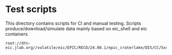 # Test scripts

This directory contains scripts for CI and manual testing. 
Scripts produce/download/simulate data mainly based on eic_shell and eic containers

```
root://dtn-eic.jlab.org//volatile/eic/EPIC/RECO/24.08.1/epic_craterlake/DIS/CC/5x41/minQ2=100/pythia8CCDIS_5x41_minQ2=100_beamEffects_xAngle=-0.025_hiDiv_1.0000.eicrecon.tree.edm4eic.root
```